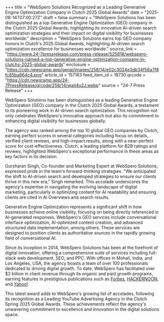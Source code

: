 +++
title = "WebSpero Solutions Recognized as a Leading Generative Engine Optimization Company in Clutch 2025 Global Awards"
date = "2025-08-14T07:00:27Z"
draft = false
summary = "WebSpero Solutions has been distinguished as a top Generative Engine Optimization (GEO) company in the Clutch 2025 Global Awards, highlighting its innovative AI-driven search optimization strategies and their impact on digital visibility for businesses worldwide."
description = "WebSpero Solutions earns top GEO company honors in Clutch's 2025 Global Awards, highlighting AI-driven search optimization excellence for businesses worldwide."
source_link = "https://www.24-7pressrelease.com/press-release/525818/webspero-solutions-named-a-top-generative-engine-optimization-company-in-clutchs-2025-global-awards"
enclosure = "https://cdn.newsramp.app/genai/images/258/14/e02c3024e3db34f56a7f8fc85ba864c4.png"
article_id = 157163
feed_item_id = 18730
qrcode = "https://cdn.newsramp.app/24-7PressRelease/qrcode/258/14/wait4u2J.webp"
source = "24-7 Press Release"
+++

<p>WebSpero Solutions has been distinguished as a leading Generative Engine Optimization (GEO) company in the Clutch 2025 Global Awards, a testament to its pioneering work in AI-driven search optimization. This recognition not only celebrates WebSpero's innovative approach but also its commitment to enhancing digital visibility for businesses globally.</p><p>The agency was ranked among the top 10 global GEO companies by Clutch, earning perfect scores in several categories including focus on details, verified client reviews, and high-impact results, along with a near-perfect score for cost-effectiveness. Clutch, a leading platform for B2B ratings and reviews, highlighted WebSpero's exceptional performance in these areas as key factors in its decision.</p><p>Gursharan Singh, Co-founder and Marketing Expert at WebSpero Solutions, expressed pride in the team's forward-thinking strategies. "We anticipated the shift to AI-driven search and developed strategies to ensure our clients thrive in this new era," Singh remarked. This accolade underscores the agency's expertise in navigating the evolving landscape of digital marketing, particularly in optimizing content for AI readability and ensuring clients are cited in AI Overviews and search results.</p><p>Generative Engine Optimization represents a significant shift in how businesses achieve online visibility, focusing on being directly referenced in AI-generated responses. WebSpero's GEO services include conversational interface optimization, AI-optimized content creation, and advanced structured data implementation, among others. These services are designed to position clients as authoritative sources in the rapidly growing field of conversational AI.</p><p>Since its inception in 2014, WebSpero Solutions has been at the forefront of digital innovation, offering a comprehensive suite of services including full-stack web development, SEO, and PPC. With offices in Mohali, India, and Los Angeles, USA, the agency boasts a team of over 100 professionals dedicated to driving digital growth. To date, WebSpero has facilitated over $2 billion in client revenue through its organic and paid growth programs, earning features in prestigious publications such as <a href="https://www.forbes.com" rel="nofollow" target="_blank">Forbes</a>, <a href="https://www.hackernoon.com" rel="nofollow" target="_blank">HACKERNOON</a>, and <a href="https://www.yahoo.com" rel="nofollow" target="_blank">Yahoo!</a></p><p>This latest award adds to WebSpero's growing list of accolades, following its recognition as a Leading YouTube Advertising Agency in the Clutch Spring 2025 Global Awards. These achievements reflect the agency's unwavering commitment to excellence and innovation in the digital solutions space.</p>